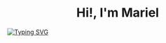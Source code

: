 
<h1 align="center" >Hi!, I'm Mariel</h1>
<a href="https://git.io/typing-svg"><img src="https://readme-typing-svg.demolab.com?font=Fira+Code&weight=600&size=60&pause=4000&color=2262BD&repeat=true&random=false&width=3000&height=80&lines=________________________________________________________________________________________________________________________________________________________________________________________________________________________________________________________________________________________________________" alt="Typing SVG" /></a>
